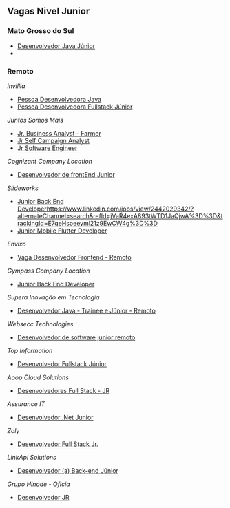 ## Vagas Nivel Junior

### Mato Grosso do Sul
- [Desenvolvedor Java Júnior](https://www.linkedin.com/jobs/view/2438586689/)
- 
### Remoto
 *invillia*
- [Pessoa Desenvolvedora Java ](https://invillia.gupy.io/jobs/669377?jobBoardSource=gupy_public_page)
- [Pessoa Desenvolvedora Fullstack Júnior](https://invillia.gupy.io/jobs/571832?jobBoardSource=gupy_public_page)

*Juntos Somos Mais*
- [Jr. Business Analyst - Farmer](https://juntossomosmais.gupy.io/jobs/692184?jobBoardSource=gupy_public_page)
- [Jr Self Campaign Analyst](https://juntossomosmais.gupy.io/jobs/600239?jobBoardSource=gupy_public_page)
- [Jr Software Engineer](https://juntossomosmais.gupy.io/jobs/689433?jobBoardSource=gupy_public_page)

*Cognizant Company Location*
- [Desenvolvedor de frontEnd Junior](https://www.linkedin.com/jobs/search/?alternateChannel=remote&alternateCode=seturl&currentJobId=2439772850&f_WRA=true&geoId=106057199&origin=JOBS_HOME_REMOTE_JOBS&refId=7aJ6D9wXrHVzk9p463kL9g%3D%3D)


*Slideworks*
- [Junior Back End Developer]()https://www.linkedin.com/jobs/view/2442029342/?alternateChannel=search&refId=jVaR4exA893tWTD1JaQjwA%3D%3D&trackingId=E7qeHsoeeyml21z9EwCW4g%3D%3D
- [Junior Mobile Flutter Developer](https://www.linkedin.com/jobs/view/2442033984/?refId=Z9ZV3yFDhuK6Waz12p78tg%3D%3D&trackingId=%2F4fKL9NUUvNKu25HJUnjCg%3D%3D)

*Envixo*
- [Vaga Desenvolvedor Frontend - Remoto](https://www.linkedin.com/jobs/view/2418483147/?alternateChannel=search&refId=Ko4wpRRVWoEK%2B0v7NrDfAQ%3D%3D&trackingId=LjtsjuhrpnWkwyL1YCW3Vg%3D%3D)

*Gympass Company Location*
- [Junior Back End Developer](https://www.linkedin.com/jobs/view/2408744593/?alternateChannel=search&refId=W8wHhiufKWG9nQrleNBWWg%3D%3D&trackingId=BB1T%2BrGPJYvV3otJsoHtPQ%3D%3D&trk=flagship3_search_srp_jobs)

*Supera Inovação em Tecnologia*
- [Desenvolvedor Java - Trainee e Júnior - Remoto](https://www.linkedin.com/jobs/view/2441999890/?alternateChannel=search&refId=W8wHhiufKWG9nQrleNBWWg%3D%3D&trackingId=YvMgC3Ro0ib3ViEYFOH%2Fdg%3D%3D&trk=flagship3_search_srp_jobs)

*Websecc Technologies*
- [Desenvolvedor de software junior remoto ](https://www.linkedin.com/jobs/view/2425997113/?alternateChannel=search&refId=W8wHhiufKWG9nQrleNBWWg%3D%3D&trackingId=AKvaMdaJC3u3uqyuQ9nJJQ%3D%3D&trk=flagship3_search_srp_jobs)

*Top Information*
- [Desenvolvedor Fullstack Júnior](https://www.linkedin.com/jobs/view/2422549593/?alternateChannel=search&refId=QZ1KyI6c0M6aBtHHo%2FAGvg%3D%3D&trackingId=SUlF%2FxyQva9lrZOPPkthAA%3D%3D&trk=flagship3_search_srp_jobs)

*Aoop Cloud Solutions*
- [Desenvolvedores Full Stack - JR](https://www.linkedin.com/jobs/view/2353675558/?alternateChannel=search&refId=QZ1KyI6c0M6aBtHHo%2FAGvg%3D%3D&trackingId=3rHzq09R0VMOoB%2FdpRMUow%3D%3D&trk=flagship3_search_srp_jobs)

*Assurance IT*
- [Desenvolvedor .Net Junior](https://www.linkedin.com/jobs/view/2394791526/?alternateChannel=search&refId=QZ1KyI6c0M6aBtHHo%2FAGvg%3D%3D&trackingId=DNnQEaqpbunCEOUdfJEwlQ%3D%3D&trk=flagship3_search_srp_jobs)

*Zoly*
- [Desenvolvedor Full Stack Jr.](https://www.linkedin.com/jobs/view/2353670597/?alternateChannel=search&refId=QZ1KyI6c0M6aBtHHo%2FAGvg%3D%3D&trackingId=cOZaCuYABAYSj3Eb6k8%2FcQ%3D%3D&trk=flagship3_search_srp_jobs)

*LinkApi Solutions*
- [Desenvolvedor (a) Back-end Júnior](https://www.linkedin.com/jobs/view/2353668062/?alternateChannel=search&refId=QZ1KyI6c0M6aBtHHo%2FAGvg%3D%3D&trackingId=KwHCw0j83tz8mT2Xtofbfg%3D%3D&trk=flagship3_search_srp_jobs)

*Grupo Hinode - Oficia*
- [Desenvolvedor JR](https://www.linkedin.com/jobs/view/2353667813/?alternateChannel=search&refId=QZ1KyI6c0M6aBtHHo%2FAGvg%3D%3D&trackingId=vMMXIcUKSDE4k6Xnr%2FvapA%3D%3D&trk=flagship3_search_srp_jobs)


